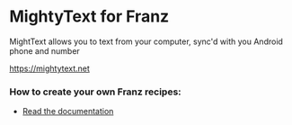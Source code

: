 # MightyText for Franz
MightText allows you to text from your computer, sync'd with you Android phone and number

https://mightytext.net

### How to create your own Franz recipes:
* [Read the documentation](https://github.com/meetfranz/plugins)
